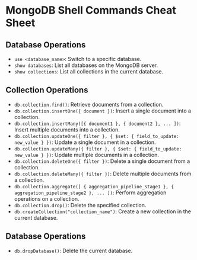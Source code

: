 # MongoDB Shell Commands Cheat Sheet

## Database Operations

- `use <database_name>`: Switch to a specific database.
- `show databases`: List all databases on the MongoDB server.
- `show collections`: List all collections in the current database.

## Collection Operations

- `db.collection.find()`: Retrieve documents from a collection.
- `db.collection.insertOne({ document })`: Insert a single document into a collection.
- `db.collection.insertMany([{ document1 }, { document2 }, ... ])`: Insert multiple documents into a collection.
- `db.collection.updateOne({ filter }, { $set: { field_to_update: new_value } })`: Update a single document in a collection.
- `db.collection.updateMany({ filter }, { $set: { field_to_update: new_value } })`: Update multiple documents in a collection.
- `db.collection.deleteOne({ filter })`: Delete a single document from a collection.
- `db.collection.deleteMany({ filter })`: Delete multiple documents from a collection.
- `db.collection.aggregate([ { aggregation_pipeline_stage1 }, { aggregation_pipeline_stage2 }, ... ])`: Perform aggregation operations on a collection.
- `db.collection.drop()`: Delete the specified collection.
- `db.createCollection("collection_name")`: Create a new collection in the current database.

## Database Operations

- `db.dropDatabase()`: Delete the current database.


